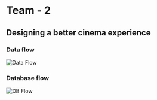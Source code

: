 # Team - 2 

## Designing a better cinema experience

### Data flow
![Data Flow](https://github.com/XT-training/case-studies/blob/team-2/docs/data-flow.png)

### Database flow
![DB Flow](https://github.com/XT-training/case-studies/blob/team-2/docs/db-flow.jpg)